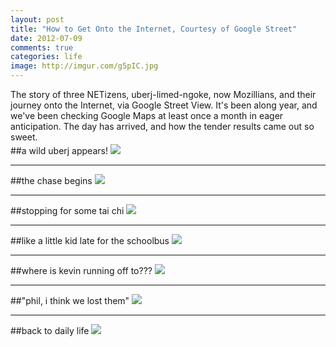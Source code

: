 ```yaml
---
layout: post
title: "How to Get Onto the Internet, Courtesy of Google Street"
date: 2012-07-09
comments: true
categories: life
image: http://imgur.com/g5pIC.jpg
---
```


The story of three NETizens, uberj-limed-ngoke, now Mozillians, and their
journey onto the Internet, via Google Street View. It's been along year, and
we've been checking Google Maps at least once a month in eager anticipation.
The day has arrived, and how the tender results came out so sweet.<br/><br/>

<!-- more -->

<div style="margin-top:-2em">

##a wild uberj appears!
<img src="http://imgur.com/Yp3VG.jpg"></img>
<hr>

##the chase begins
<img src="http://imgur.com/ayxES.jpg"></img>
<hr>

##stopping for some tai chi
<img src="http://imgur.com/3e0Ze.jpg"></img>
<hr>

##like a little kid late for the schoolbus
<img src="http://imgur.com/eQI4f.jpg"></img>
<hr>

##where is kevin running off to???
<img src="http://imgur.com/6KLNw.jpg"></img>
<hr>

##"phil, i think we lost them"
<img src="http://imgur.com/4Cslv.jpg"></img>
<hr>

##back to daily life
<img src="http://imgur.com/WwM7L.jpg"></img>

</div>
